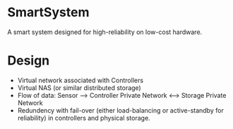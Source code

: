 # SmartSystem
A smart system designed for high-reliability on low-cost hardware.

# Design
+ Virtual network associated with Controllers
+ Virtual NAS (or similar distributed storage)
+ Flow of data: Sensor --> Controller Private Network <--> Storage Private Network
+ Redundency with fail-over (either load-balancing or active-standby for reliability) in controllers and physical storage.
